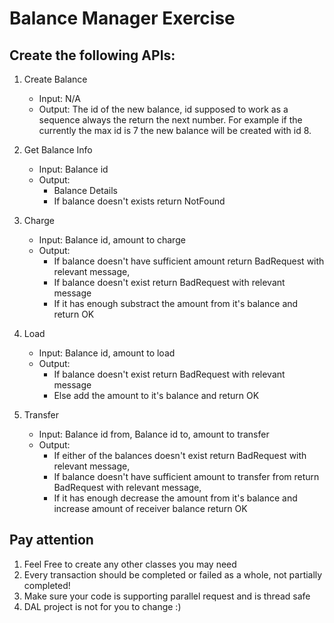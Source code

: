 # Balance Manager Exercise

## Create the following APIs:
1.  Create Balance
    - Input: N/A
    - Output: The id of the new balance, id supposed to work as a sequence always the return the next number. For example if the currently the max id is 7 the new balance will be created with id 8.
    
2.  Get Balance Info
    - Input: Balance id
    - Output: 
      - Balance Details
      - If balance doesn't exists return NotFound
      
3. Charge
    - Input: Balance id, amount to charge
    - Output: 
      - If balance doesn't have sufficient amount return BadRequest with relevant message, 
      - If balance doesn't exist return BadRequest with relevant message
      - If it has enough substract the amount from it's balance and return OK
                
4. Load 
    - Input: Balance id, amount to load
    - Output: 
      - If balance doesn't exist return BadRequest with relevant message
      - Else add the amount to it's balance and return OK
                
5. Transfer 
      - Input: Balance id from, Balance id to, amount to transfer
      - Output: 
          - If either of the balances doesn't exist return BadRequest with relevant message,
          - If balance doesn't have sufficient amount to transfer from return BadRequest with relevant message,
          - If it has enough decrease the amount from it's balance and increase amount of receiver balance return OK
                
## Pay attention 
1. Feel Free to create any other classes you may need
2. Every transaction should be completed or failed as a whole, not partially completed!
3. Make sure your code is supporting parallel request and is thread safe
4. DAL project is not for you to change :)
